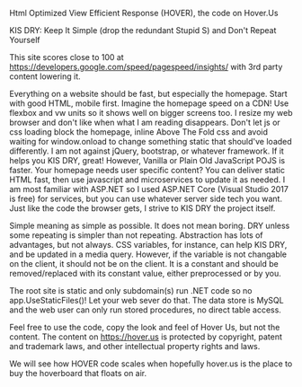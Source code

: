 ﻿Html Optimized View Efficient Response (HOVER), the code on Hover.Us

KIS DRY: Keep It Simple (drop the redundant Stupid S) and Don't Repeat Yourself

This site scores close to 100 at https://developers.google.com/speed/pagespeed/insights/ with 3rd party content lowering it.

Everything on a website should be fast, but especially the homepage. Start with good HTML, mobile first. Imagine the homepage speed on a CDN! Use flexbox and vw units so it shows well on bigger screens too. I resize my web browser and don't like when what I am reading disappears. Don't let js or css loading block the homepage, inline Above The Fold css and avoid waiting for window.onload to change something static that should've loaded differently. I am not against jQuery, bootstrap, or whatever framework. If it helps you KIS DRY, great! However, Vanilla or Plain Old JavaScript POJS is faster. Your homepage needs user specific content? You can deliver static HTML fast, then use javascript and microservices to update it as needed. I am most familiar with ASP.NET so I used ASP.NET Core (Visual Studio 2017 is free) for services, but you can use whatever server side tech you want. Just like the code the browser gets, I strive to KIS DRY the project itself.

Simple meaning as simple as possible. It does not mean boring. DRY unless some repeating is simpler than not repeating. Abstraction has lots of advantages, but not always. CSS variables, for instance, can help KIS DRY, and be updated in a media query. However, if the variable is not changable on the client, it should not be on the client. It is a constant and should be removed/replaced with its constant value, either preprocessed or by you.

The root site is static and only subdomain(s) run .NET code so no app.UseStaticFiles()! Let your web sever do that. The data store is MySQL and the web user can only run stored procedures, no direct table access.

Feel free to use the code, copy the look and feel of Hover Us, but not the content. The content on https://hover.us is protected by copyright, patent and trademark laws, and other intellectual property rights and laws.

We will see how HOVER code scales when hopefully hover.us is the place to buy the hoverboard that floats on air.